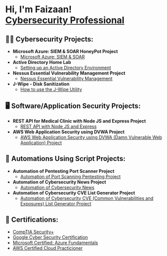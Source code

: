 <h1>Hi, I'm Faizaan! <br/><a href="https://github.com/faizaanpatel"> <a href="https://www.https://www.linkedin.com/in/faizaanpatel1/">Cybersecurity Professional</a></h1>

<h2>👨‍💻 Cybersecurity Projects:</h2>

- <b>Microsoft Azure: SIEM & SOAR HoneyPot Project</b>
  - [Microsoft Azure: SIEM & SOAR](https://github.com/faizaanpatel/AzureSEIMHoneyPot)
- <b>Active Directory Home Lab</b>
  - [Setting up an Active Directory Environment](https://github.com/faizaanpatel/ActiveDirectoryHomeLab)
- <b>Nessus Essential Vulnerability Management Project</b>
  - [Nessus Essential Vulnerability Management](https://github.com/faizaanpatel/NessusVulnerabilityManagementProject/tree/main)
- <b>J-Wipe - Disk Sanitization</b>
  - [How to use the J-Wipe Utility](https://github.com/faizaanpatel/jwipeutility/tree/main)

<h2>🖥️ Software/Application Security Projects:</h2>

- <b>REST API for Medical Clinic with Node JS and Express Project</b>
  - [REST API with Node JS and Express](https://github.com/faizaanpatel/RestAPINodeJS)
- <b>AWS Web Application Security using DVWA Project</b>
  - [AWS Web Application Security using DVWA (Damn Vulnerable Web Application) Project](https://github.com/faizaanpatel/AWS-DWVA)

<h2>🔁 Automations Using Script Projects:</h2>
  
- <b>Automation of Pentesting Port Scanner Project</b>
  - [Automation of Port Scanning Pentesting Project](https://github.com/faizaanpatel/Auto-PortScanPenTest)
- <b>Automation of Cybersecurity News Project</b>
  - [Automation of Cybersecurity News](https://github.com/faizaanpatel/Auto-CyberNews)
- <b>Automation of Cybersecurity CVE List Generator Project</b>
  - [Automation of Cybersecurity CVE (Common Vulnerabilities and Exposures) List Generator Project](https://github.com/faizaanpatel/Auto-CyberCVE)

<h2> 🥇 Certifications:</h2>

 - [CompTIA Security+](hyperlink)
 - [Google Cyber Security Certification](hyperlink)
 - [Microsoft Certified: Azure Fundamentals](hyperlink)
 - [AWS Certified Cloud Practicioner](hyperlink)
 

